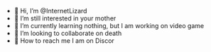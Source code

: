 - 🤡 Hi, I’m @InternetLizard
- 🤡 I’m still interested in your mother
- 🤡 I’m currently learning nothing, but I am working on video game
- 🤡 I’m looking to collaborate on death
- 🤡 How to reach me I am on Discor

<!---
InternetLizard/InternetLizard is a ✨ special ✨ repository because its `README.md` (this file) appears on your GitHub profile.
You can click the Preview link to take a look at your changes.
--->
